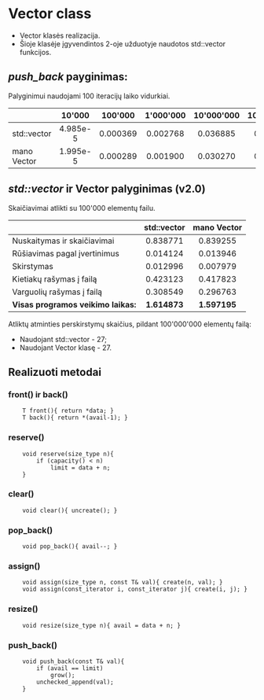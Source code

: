 # Vector class

* Vector klasės realizacija.
* Šioje klasėje įgyvendintos 2-oje užduotyje naudotos std::vector funkcijos.
## *push_back* payginimas:
Palyginimui naudojami 100 iteracijų laiko vidurkiai.

|                             | 10'000   | 100'000  | 1'000'000 | 10'000'000 | 100'000'000 |
| --------------------------- | :---:    | :---:    | :---:     | :---:      | :---:       |
| std::vector                 | 4.985e-5 | 0.000369 | 0.002768  | 0.036885   | 0.299628    |
| mano Vector                 | 1.995e-5 | 0.000289 | 0.001900  | 0.030270   | 0.215559    |

## *std::vector* ir Vector palyginimas (v2.0)
Skaičiavimai atlikti su 100'000 elementų failu.

|                                     | std::vector  | mano Vector  |
| ----------------------------------- | :---:        | :---:        |
| Nuskaitymas ir skaičiavimai         | 0.838771     | 0.839255     |
| Rūšiavimas pagal įvertinimus        | 0.014124     | 0.013946     |
| Skirstymas                          | 0.012996     | 0.007979     |
| Kietiakų rašymas į failą            | 0.423123     | 0.417823     |
| Varguolių rašymas į failą           | 0.308549     | 0.296763     |
| **Visas programos veikimo laikas:** | **1.614873** | **1.597195** |

Atliktų atminties perskirstymų skaičius, pildant 100'000'000 elementų failą:

* Naudojant std::vector - 27;
* Naudojant Vector klasę - 27.
## Realizuoti metodai
### front() ir back()
        T front(){ return *data; }
        T back(){ return *(avail-1); }
### reserve()
        void reserve(size_type n){
            if (capacity() < n)
                limit = data + n;
        }
### clear()
        void clear(){ uncreate(); }
### pop_back()
        void pop_back(){ avail--; }
### assign()
        void assign(size_type n, const T& val){ create(n, val); }
        void assign(const_iterator i, const_iterator j){ create(i, j); }
### resize()
        void resize(size_type n){ avail = data + n; }
### push_back()
        void push_back(const T& val){
            if (avail == limit)
                grow();
            unchecked_append(val);
        }